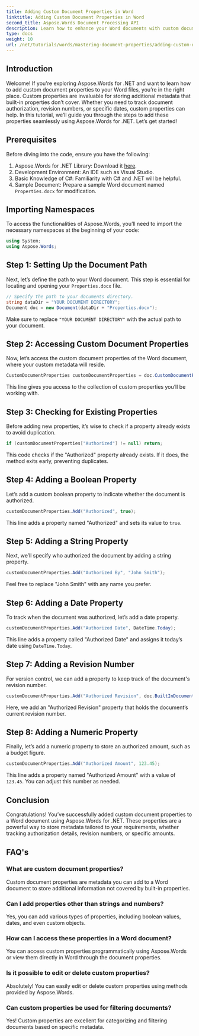 ```yaml
---
title: Adding Custom Document Properties in Word
linktitle: Adding Custom Document Properties in Word
second_title: Aspose.Words Document Processing API
description: Learn how to enhance your Word documents with custom document properties using Aspose.Words for .NET. This comprehensive guide walks you through the process.
type: docs
weight: 10
url: /net/tutorials/words/mastering-document-properties/adding-custom-document-properties-in-word/
---
```

## Introduction

Welcome! If you're exploring Aspose.Words for .NET and want to learn how to add custom document properties to your Word files, you’re in the right place. Custom properties are invaluable for storing additional metadata that built-in properties don’t cover. Whether you need to track document authorization, revision numbers, or specific dates, custom properties can help. In this tutorial, we’ll guide you through the steps to add these properties seamlessly using Aspose.Words for .NET. Let’s get started!

## Prerequisites

Before diving into the code, ensure you have the following:

1. Aspose.Words for .NET Library: Download it [here](https://releases.aspose.com/words/net/).
2. Development Environment: An IDE such as Visual Studio.
3. Basic Knowledge of C#: Familiarity with C# and .NET will be helpful.
4. Sample Document: Prepare a sample Word document named `Properties.docx` for modification.

## Importing Namespaces

To access the functionalities of Aspose.Words, you’ll need to import the necessary namespaces at the beginning of your code:

```csharp
using System;
using Aspose.Words;
```

## Step 1: Setting Up the Document Path

Next, let’s define the path to your Word document. This step is essential for locating and opening your `Properties.docx` file.

```csharp
// Specify the path to your documents directory.
string dataDir = "YOUR DOCUMENT DIRECTORY";
Document doc = new Document(dataDir + "Properties.docx");
```

Make sure to replace `"YOUR DOCUMENT DIRECTORY"` with the actual path to your document.

## Step 2: Accessing Custom Document Properties

Now, let’s access the custom document properties of the Word document, where your custom metadata will reside.

```csharp
CustomDocumentProperties customDocumentProperties = doc.CustomDocumentProperties;
```

This line gives you access to the collection of custom properties you’ll be working with.

## Step 3: Checking for Existing Properties

Before adding new properties, it’s wise to check if a property already exists to avoid duplication.

```csharp
if (customDocumentProperties["Authorized"] != null) return;
```

This code checks if the "Authorized" property already exists. If it does, the method exits early, preventing duplicates.

## Step 4: Adding a Boolean Property

Let’s add a custom boolean property to indicate whether the document is authorized.

```csharp
customDocumentProperties.Add("Authorized", true);
```

This line adds a property named "Authorized" and sets its value to `true`.

## Step 5: Adding a String Property

Next, we’ll specify who authorized the document by adding a string property.

```csharp
customDocumentProperties.Add("Authorized By", "John Smith");
```

Feel free to replace "John Smith" with any name you prefer.

## Step 6: Adding a Date Property

To track when the document was authorized, let’s add a date property.

```csharp
customDocumentProperties.Add("Authorized Date", DateTime.Today);
```

This line adds a property called "Authorized Date" and assigns it today’s date using `DateTime.Today`.

## Step 7: Adding a Revision Number

For version control, we can add a property to keep track of the document's revision number.

```csharp
customDocumentProperties.Add("Authorized Revision", doc.BuiltInDocumentProperties.RevisionNumber);
```

Here, we add an "Authorized Revision" property that holds the document’s current revision number.

## Step 8: Adding a Numeric Property

Finally, let’s add a numeric property to store an authorized amount, such as a budget figure.

```csharp
customDocumentProperties.Add("Authorized Amount", 123.45);
```

This line adds a property named "Authorized Amount" with a value of `123.45`. You can adjust this number as needed.

## Conclusion

Congratulations! You’ve successfully added custom document properties to a Word document using Aspose.Words for .NET. These properties are a powerful way to store metadata tailored to your requirements, whether tracking authorization details, revision numbers, or specific amounts.

## FAQ's

### What are custom document properties?
Custom document properties are metadata you can add to a Word document to store additional information not covered by built-in properties.

### Can I add properties other than strings and numbers?
Yes, you can add various types of properties, including boolean values, dates, and even custom objects.

### How can I access these properties in a Word document?
You can access custom properties programmatically using Aspose.Words or view them directly in Word through the document properties.

### Is it possible to edit or delete custom properties?
Absolutely! You can easily edit or delete custom properties using methods provided by Aspose.Words.

### Can custom properties be used for filtering documents?
Yes! Custom properties are excellent for categorizing and filtering documents based on specific metadata.
